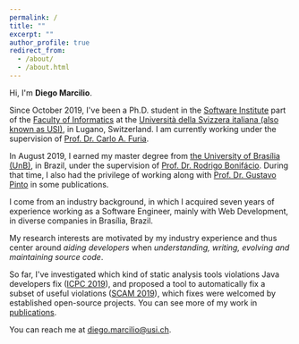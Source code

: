 ```yaml
---
permalink: /
title: ""
excerpt: ""
author_profile: true
redirect_from: 
  - /about/
  - /about.html
---
```


Hi, I'm **Diego Marcilio**.

Since October 2019, I've been a Ph.D. student in the [Software Institute](https://www.si.usi.ch/) part of the [Faculty of Informatics](https://www.inf.usi.ch) at the [Università della Svizzera italiana (also known as USI)](https://www.usi.ch), in Lugano, Switzerland. I am currently working under the supervision of [Prof. Dr. Carlo A. Furia](https://bugcounting.net/).

In August 2019, I earned my master degree from [the University of Brasília (UnB)](https://unb.br/), in Brazil, under the supervision of [Prof. Dr. Rodrigo Bonifácio](https://wp.rbonifacio.net/). During that time, I also had the privilege of working along with [Prof. Dr. Gustavo Pinto](http://gustavopinto.org/) in some publications.

I come from an industry background, in which I acquired seven years of experience working as a Software Engineer, mainly with Web Development, in diverse companies in Brasília, Brazil.

My research interests are motivated by my industry experience and thus center around _aiding developers_ when _understanding, writing, evolving and maintaining source code_.

So far, I've investigated which kind of static analysis tools violations Java developers fix ([ICPC 2019](https://dvmarcilio.github.io/papers/icpc2019.pdf)), and proposed a tool to automatically fix a subset of useful violations  ([SCAM 2019](https://dvmarcilio.github.io/papers/scam2019.pdf)), which fixes were welcomed by established open-source projects. You can see more of my work in [publications](https://dvmarcilio.github.io/publications).

You can reach me at diego.marcilio@usi.ch.
